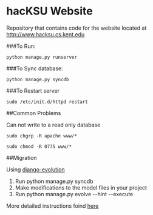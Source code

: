 hacKSU Website
=======

Repository that contains code for the website located at http://www.hacksu.cs.kent.edu

###To Run:

    python manage.py runserver

###To Sync database:

    python manage.py syncdb

###To Restart server

    sudo /etc/init.d/httpd restart

##Common Problems

Can not write to a read only database

    sudo chgrp -R apache www/*

    sudo chmod -R 0775 www/*



##Migration

Using [django-evolution](http://code.google.com/p/django-evolution/)

1. Run python manage.py syncdb
2. Make modifications to the model files in your project
3. Run python manage.py evolve --hint --execute

More detailed instructions foind [here](http://django-evolution.googlecode.com/svn/trunk/docs/evolution.txt)
